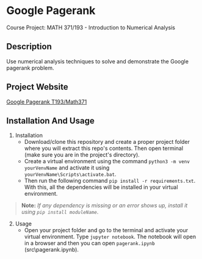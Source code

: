 # Google Pagerank
  Course Project: MATH 371/193 - Introduction to Numerical Analysis
 
## Description
   Use numerical analysis techniques to solve and demonstrate the Google pagerank problem.

## Project Website
[Google Pagerank T193/Math371](https://googlepagerankt193math371.imfast.io/ProjectWebsite.html)

## Installation And Usage
1. Installation
   - Download/clone this repository and create a proper project folder where you will extract this repo's contents. Then open terminal (make sure you are in the project's directory).
   - Create a virtual environment using the command ````python3 -m venv yourVenvName```` and activate it using ````yourVenvName\Scripts\activate.bat````.
   - Then run the following command ````pip install -r requirements.txt````. With this, all the dependencies will be installed in your virtual environment. 
> **Note:** *If any dependency is missing or an error shows up, install it using ````pip install moduleName````*.

2. Usage
   - Open your project folder and go to the terminal and activate your virtual environment. Type ````jupyter notebook````. The notebook will open in a browser and then you can open ````pagerank.ipynb```` (src\pagerank.ipynb).
